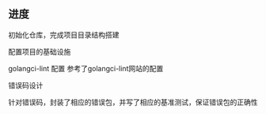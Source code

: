 ## 进度

初始化仓库，完成项目目录结构搭建

配置项目的基础设施

golangci-lint 配置
参考了golangci-lint网站的配置

错误码设计

针对错误码，封装了相应的错误包，并写了相应的基准测试，保证错误包的正确性
